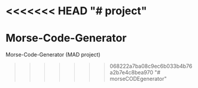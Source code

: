 <<<<<<< HEAD
"# project" 
=======
# Morse-Code-Generator
Morse-Code-Generator (MAD project)
>>>>>>> 068222a7ba08c9ec6b033b4b76a2b7e4c8bea970
"# morseCODEgenerator" 
